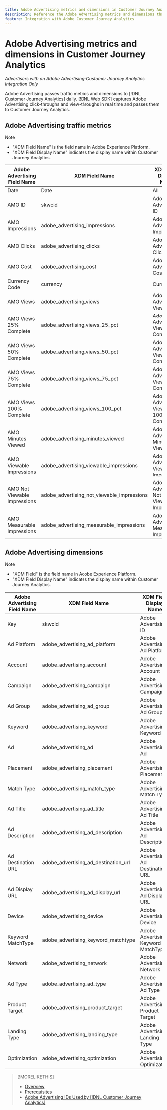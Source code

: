 ```yaml
---
title: Adobe Advertising metrics and dimensions in Customer Journey Analytics
description: Reference the Adobe Advertising metrics and dimensions that are available in Customer Journey Analytics.
feature: Integration with Adobe Customer Journey Analytics
---
```

# Adobe Advertising metrics and dimensions in Customer Journey Analytics

*Advertisers with an Adobe Advertising-Customer Journey Analytics Integration Only*

Adobe Advertising passes traffic metrics and dimensions to [!DNL Customer Journey Analytics] daily. [!DNL Web SDK] captures Adobe Advertising click-throughs and view-throughs in real time and passes them to Customer Journey Analytics.

## Adobe Advertising traffic metrics

<!-- Verify column names -->

>[!NOTE]
>
>* "XDM Field Name" is the field name in Adobe Experience Platform.
>* "XDM Field Display Name" indicates the display name within Customer Journey Analytics.

| Adobe Advertising Field Name | XDM Field Name | XDM Field Display Name | Source |
|------------------------------|----------------|------------------------|--------|
| Date | Date | All | |
| AMO ID | skwcid | Adobe Advertising ID | All |
| AMO Impressions | adobe_advertising_impressions | Adobe Advertising Impressions | All |
| AMO Clicks | adobe_advertising_clicks | Adobe Advertising Clicks | All |
| AMO Cost | adobe_advertising_cost | Adobe Advertising Cost | All |
| Currency Code | currency | Currency | All |
| AMO Views | adobe_advertising_views | Adobe Advertising Views | Ad Cloud DSP |
| AMO Views 25% Complete | adobe_advertising_views_25_pct | Adobe Advertising Views 25% Complete | Ad Cloud DSP |
| AMO Views 50% Complete | adobe_advertising_views_50_pct | Adobe Advertising Views 50% Complete | Ad Cloud DSP |
| AMO Views 75% Complete | adobe_advertising_views_75_pct | Adobe Advertising Views 75% Complete | Ad Cloud DSP |
| AMO Views 100% Complete | adobe_advertising_views_100_pct | Adobe Advertising Views 100% Complete | Ad Cloud DSP |
| AMO Minutes Viewed | adobe_advertising_minutes_viewed | Adobe Advertising Minutes Viewed | Ad Cloud DSP |
| AMO Viewable Impressions | adobe_advertising_viewable_impressions | Adobe Advertising Viewable Impressions | Ad Cloud DSP |
| AMO Not Viewable Impressions | adobe_advertising_not_viewable_impressions | Adobe Advertising Not Viewable Impressions | Ad Cloud DSP |
| AMO Measurable Impressions | adobe_advertising_measurable_impressions | Adobe Advertising Measurable Impressions | Ad Cloud DSP |

<!--
| Adobe Advertising Landing Page Views | adobe_advertising_landing_page_views | Adobe Advertising Landing Page Views | Meta Only |
| Adobe Advertising App Events | adobe_advertising_app_events | Adobe Advertising App Events | Meta Only |
| Adobe Advertising Engagements | adobe_advertising_engagements | Adobe Advertising Engagements | Meta Only |
| Adobe Advertising Ad Platform Conversions | adobe_advertising_ad_platform_conversions | Adobe Advertising Ad Platform Conversions | Meta Only |
| Adobe Advertising App Installs | adobe_advertising_app_installs | Adobe Advertising App Installs | Meta Only |
| Adobe Advertising Ad Platform Conversion Value | adobe_advertising_ad_platform_conversion_value | Adobe Advertising Ad Platform Conversion Value | Meta Only |
| Adobe Advertising Ad Platform Leads | adobe_advertising_ad_platform_leads | Adobe Advertising Ad Platform Leads | Meta Only |
| Adobe Advertising Page Like | adobe_advertising_page_like | Adobe Advertising Page Like | Meta Only |
| Adobe Advertising Phone Calls | adobe_advertising_phone_calls | Adobe Advertising Phone Calls | Meta Only |
| Adobe Advertising Messages | adobe_advertising_messages | Adobe Advertising Messages | Meta Only |
-->

## Adobe Advertising dimensions

>[!NOTE]
>
>* "XDM Field" is the field name in Adobe Experience Platform.
>* "XDM Field Display Name" indicates the display name within Customer Journey Analytics.

| Adobe Advertising Field Name | XDM Field Name | XDM Field Display Name | Source |
|------------------------------|----------------|------------------------|--------|
| Key | skwcid | Adobe Advertising ID |
| Ad Platform | adobe_advertising_ad_platform | Adobe Advertising Ad Platform |
| Account | adobe_advertising_account | Adobe Advertising Account |
| Campaign | adobe_advertising_campaign | Adobe Advertising Campaign |
| Ad Group | adobe_advertising_ad_group | Adobe Advertising Ad Group |
| Keyword | adobe_advertising_keyword | Adobe Advertising Keyword |
| Ad | adobe_advertising_ad | Adobe Advertising Ad |
| Placement | adobe_advertising_placement | Adobe Advertising Placement |
| Match Type | adobe_advertising_match_type | Adobe Advertising Match Type |
| Ad Title | adobe_advertising_ad_title | Adobe Advertising Ad Title |
| Ad Description | adobe_advertising_ad_description | Adobe Advertising Ad Description |
| Ad Destination URL | adobe_advertising_ad_destination_url | Adobe Advertising Ad Destination URL |
| Ad Display URL | adobe_advertising_ad_display_url | Adobe Advertising Ad Display URL |
| Device | adobe_advertising_device | Adobe Advertising Device |
| Keyword MatchType | adobe_advertising_keyword_matchtype | Adobe Advertising Keyword MatchType |
| Network | adobe_advertising_network | Adobe Advertising Network |
| Ad Type | adobe_advertising_ad_type | Adobe Advertising Ad Type |
| Product Target | adobe_advertising_product_target | Adobe Advertising Product Target |
| Landing Type | adobe_advertising_landing_type | Adobe Advertising Landing Type |
| Optimization | adobe_advertising_optimization | Adobe Advertising Optimization |

>[!MORELIKETHIS]
>
>* [Overview](overview.md)
>* [Prerequisites](prerequisites.md)
>* [Adobe Advertising IDs Used by [!DNL Customer Journey Analytics]](ids.md)

